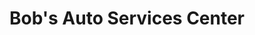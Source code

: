 ---
title: "Bob's Auto Services Center"
url: /shenandoah/bobs-auto-services-center/
shop: car repair
---